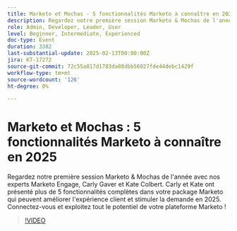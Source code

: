 ```yaml
---
title: Marketo et Mochas - 5 fonctionnalités Marketo à connaître en 2025
description: Regardez notre première session Marketo & Mochas de l'année avec nos experts Marketo Engage, Carly Gaver et Kate Colbert. Carly et Kate ont présenté plus de 5 fonctionnalités complètes dans votre package Marketo qui peuvent améliorer l'expérience client et stimuler la demande en 2025. Connectez-vous et exploitez tout le potentiel de votre plateforme Marketo !
role: Admin, Developer, Leader, User
level: Beginner, Intermediate, Experienced
doc-type: Event
duration: 3382
last-substantial-update: 2025-02-13T00:00:00Z
jira: KT-17272
source-git-commit: 72c55a817d1783da88dbb56027fde44debc1429f
workflow-type: tm+mt
source-wordcount: '126'
ht-degree: 0%

---
```



# Marketo et Mochas : 5 fonctionnalités Marketo à connaître en 2025

Regardez notre première session Marketo &amp; Mochas de l&#39;année avec nos experts Marketo Engage, Carly Gaver et Kate Colbert. Carly et Kate ont présenté plus de 5 fonctionnalités complètes dans votre package Marketo qui peuvent améliorer l&#39;expérience client et stimuler la demande en 2025. Connectez-vous et exploitez tout le potentiel de votre plateforme Marketo !

>[!VIDEO](https://video.tv.adobe.com/v/3444165/?learn=on&enablevpops)
